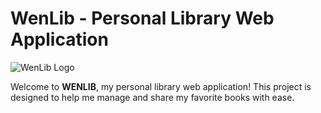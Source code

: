 # WenLib - Personal Library Web Application

![WenLib Logo](./assets/bookpeng.ico)

Welcome to **WENLIB**, my personal library web application! This project is designed to help me manage and share my favorite books with ease.
